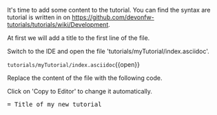 It&#39;s time to add some content to the tutorial. You can find the syntax are tutorial is written in on https://github.com/devonfw-tutorials/tutorials/wiki/Development.

At first we will add a title to the first line of the file.


Switch to the IDE and open the file 'tutorials/myTutorial/index.asciidoc'.

`tutorials/myTutorial/index.asciidoc`{{open}}


Replace the content of the file with the following code.


Click on 'Copy to Editor' to change it automatically.

<pre class="file" data-filename="tutorials/myTutorial/index.asciidoc" data-target="replace" data-marker="">
= Title of my new tutorial</pre>

